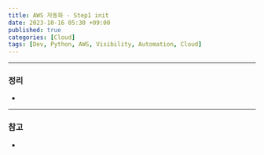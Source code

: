 ```yaml
---
title: AWS 자동화 - Step1 init 
date: 2023-10-16 05:30 +09:00
published: true
categories: [Cloud]
tags: [Dev, Python, AWS, Visibility, Automation, Cloud]
---
```









---
### 정리
* 

---
### 참고
* 